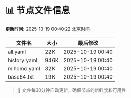 # 📊 节点文件信息

**更新时间**: 2025-10-19 00:40:22 北京时间

| 文件名 | 大小 | 最后修改 |
|--------|------|----------|
| all.yaml | 22K | 2025-10-19 00:40 |
| history.yaml | 946K | 2025-10-19 00:40 |
| mihomo.yaml | 32K | 2025-10-19 00:40 |
| base64.txt | 19K | 2025-10-19 00:40 |

> 🔄 文件每30分钟自动更新，确保节点的新鲜度和可用性

